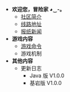 * **欢迎您，冒险家 ◕‿-｡**
  * [<i class="fas fa-globe"></i> 社区简介](/welcome/welcome.md)
  * [<i class="fas fa-network-wired"></i> 线路地址](/welcome/ip.md)
  * [<i class="far fa-newspaper"></i> 报纸新闻](/news/news.md)
* **<i class="fas fa-puzzle-piece"></i> 游戏内容**
  * [<i class="fas fa-terminal"></i> 游戏命令](/game/command.md)
  * <i class="fas fa-snowman"></i> 游戏机制 
* **<i class="fas fa-feather-alt"></i> 其他内容**
  * <i class="fas fa-comment-dots"></i> 更新日志
    * **<i class="fab fa-java"></i>** Java 版 V1.0.0
    * <i class="fas fa-mobile-alt"></i> 基岩版 V1.0.0
